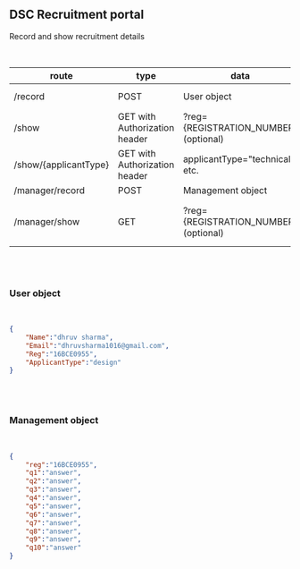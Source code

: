 ## DSC Recruitment portal
Record and show recruitment details

<br />

| route |  type  |  data  |  response  |
|---|---|---|---|
| /record | POST | User object | New record added | 
| /show | GET with Authorization header | ?reg={REGISTRATION_NUMBER} (optional) | []User object or User object |
| /show/{applicantType} | GET with Authorization header |  applicantType="technical" etc.  |  []User object |
| /manager/record | POST | Management object | OK|
| /manager/show | GET | ?reg={REGISTRATION_NUMBER} (optional) | []Management object or Management object|


<br />
<br />

### User object

<br />

```json
{
    "Name":"dhruv sharma",
    "Email":"dhruvsharma1016@gmail.com",
    "Reg":"16BCE0955",
    "ApplicantType":"design"
}
```

<br />
<br />


### Management object

<br />

```json
{
    "reg":"16BCE0955",
    "q1":"answer",
    "q2":"answer",
    "q3":"answer",
    "q4":"answer",
    "q5":"answer",
    "q6":"answer",
    "q7":"answer",
    "q8":"answer",
    "q9":"answer",
    "q10":"answer"
}
```
